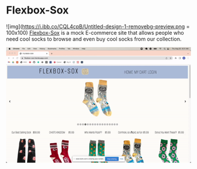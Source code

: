 # Flexbox-Sox 
![img](https://i.ibb.co/CQL4cpB/Untitled-design-1-removebg-preview.png = 100x100)
[Flexbox-Sox](https://flexbox-sox.herokuapp.com/) is a mock E-commerce site that allows people who need cool socks to browse and even buy cool socks from our collection.

![](https://github.com/Flexbox-Sox/flexbox-sox/blob/main/flexbox-sox.gif)

